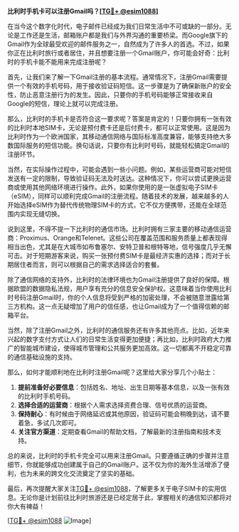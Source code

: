 **比利时手机卡可以注册Gmail吗？[[TG💪+ @esim1088](https://t.me/s/esim1088)]**

在当今这个数字化时代，电子邮件已经成为我们日常生活中不可或缺的一部分。无论是工作还是生活，邮箱账户都是我们与外界沟通的重要桥梁。而Google旗下的Gmail作为全球最受欢迎的邮件服务之一，自然成为了许多人的首选。不过，如果你正在比利时旅行或者居住，并且想要注册一个Gmail账户，你可能会好奇：比利时的手机卡能不能用来完成注册呢？

首先，让我们来了解一下Gmail注册的基本流程。通常情况下，注册Gmail需要提供一个有效的手机号码，用于接收验证码短信。这一步骤是为了确保新账户的安全性，防止恶意注册行为的发生。因此，只要你的手机号码能够正常接收来自Google的短信，理论上就可以完成注册。

那么，比利时的手机卡是否符合这一要求呢？答案是肯定的！只要你拥有一张有效的比利时本地SIM卡，无论是预付费卡还是后付费卡，都可以正常使用。这是因为比利时作为一个欧洲国家，其移动通信网络与国际标准高度兼容，能够支持绝大多数国际服务的短信功能。换句话说，只要你有比利时号码，就能轻松搞定Gmail的注册环节。

当然，在实际操作过程中，可能会遇到一些小问题。例如，某些运营商可能对短信发送有一定的限制，导致验证码无法及时送达。这种情况下，你可以尝试更换运营商或使用其他网络环境进行操作。此外，如果你使用的是一张虚拟电子SIM卡（eSIM），同样可以顺利完成Gmail的注册流程。随着技术的发展，越来越多的人开始选择eSIM作为替代传统物理SIM卡的方式，它不仅方便携带，还能在全球范围内实现无缝切换。

说到这里，不得不提一下比利时的通信市场。比利时拥有三家主要的移动通信运营商：Proximus、Orange和Telenet。这些公司在覆盖范围和服务质量上都表现得相当出色，尤其是在大城市如布鲁塞尔、安特卫普和根特等地，信号强度几乎无懈可击。对于短期游客来说，购买一张预付费SIM卡是最经济实惠的选择；而对于长期居住者而言，则可以根据自己的需求选择适合的套餐。

除了通信网络的支持外，比利时的法律环境也为Gmail注册提供了良好的保障。根据欧盟的数据隐私法规，用户享有充分的信息安全保护权。这意味着当你使用比利时号码注册Gmail时，你的个人信息将受到严格的加密处理，不会被随意泄露给第三方机构。这一点无疑增加了用户的信任感，也让Gmail成为了一个值得信赖的邮箱平台。

当然，除了注册Gmail之外，比利时的通信服务还有许多其他亮点。比如，近年来兴起的数字支付方式让人们的日常生活变得更加便捷；再比如，比利时政府大力推广的智能城市建设，使得城市管理和公共服务更加高效。这一切都离不开稳定可靠的通信基础设施的支持。

那么，如何才能顺利地在比利时注册Gmail呢？这里给大家分享几个小贴士：

1. **提前准备好必要信息**：包括姓名、地址、出生日期等基本信息，以及一张有效的比利时手机号码。
2. **选择合适的运营商**：根据个人需求选择资费合理、信号优质的运营商。
3. **保持耐心**：有时候由于网络延迟或其他原因，验证码可能会稍晚到达，请不要着急，多试几次即可。
4. **关注官方渠道**：定期查看Gmail的帮助文档，了解最新的注册指南和技术支持。

总的来说，比利时的手机卡完全可以用来注册Gmail。只要遵循正确的步骤并注意细节，你就能够成功创建属于自己的Gmail账户。这不仅为你的海外生活增添了便利，也为未来的跨文化交流奠定了坚实的基础。

最后，再次提醒大家关注[TG💪+ @esim1088](https://t.me/s/esim1088)，了解更多关于电子SIM卡的实用信息。无论你是计划前往比利时旅游还是已经定居于此，掌握相关的通信知识都将对你大有裨益！

[[TG💪+ @esim1088](https://t.me/s/esim1088) ![Image](https://i.postimg.cc/4NQfJmqS/Snipaste-2025-05-13-00-14-12.png)]